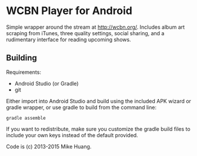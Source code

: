 # WCBN Player for Android

Simple wrapper around the stream at http://wcbn.org/. Includes album art
scraping from iTunes, three quality settings, social sharing, and a
rudimentary interface for reading upcoming shows.

## Building

Requirements:
* Android Studio (or Gradle)
* git

Either import into Android Studio and build using the included APK
wizard or gradle wrapper, or use gradle to build from the command line:

    gradle assemble

If you want to redistribute, make sure you customize the gradle build
files to include your own keys instead of the default provided.

Code is (c) 2013-2015 Mike Huang.

